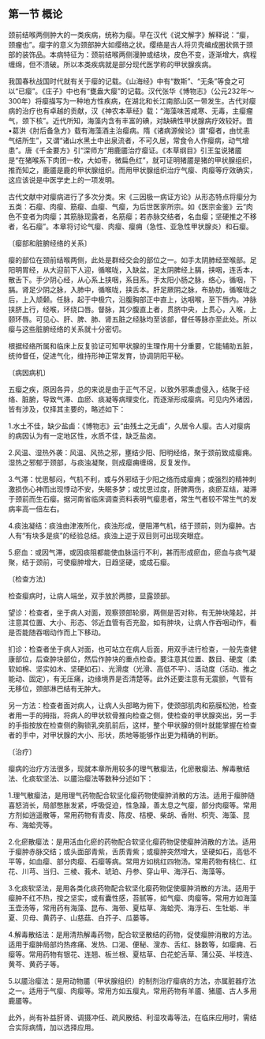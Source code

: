 ## 第一节 概论

颈前结喉两侧肿大的一类疾病，统称为瘿。早在汉代《说文解字》解释说：“瘿，颈瘤也”。瘿字的意义为颈部肿大如缨络之状。缨络是古人将贝壳编成圈状佩于颈部的装饰品。本病特征为：颈前结喉两侧漫肿或结块，皮色不变，逐渐增大，病程缠绵，但不溃破。所以本类疾病就是部分现代医学称的甲状腺疾病。

我国春秋战国时代就有关于瘿的记载。《山海经》中有“数斯”、“无条”等食之可以“已瘿”。《庄子》中也有“甕盎大瘿”的记载。汉代张华《博物志》（公元232年〜300年）将瘿描写为一种地方性疾病，在湖北和长江南部山区一带发生。古代对瘿病的治疗也有卓越的贡献，汉《神农本草经》载：“海藻味苦咸寒、无毒，主瘿瘤气，颈下核”。近代所知，海藻内含有丰富的碘，对缺碘性甲状腺病疗效较好。晋•葛洪《肘后备急方》载有海藻酒主治瘿病。隋《诸病源候论》谓“瘿者，由忧恚气结所生”，又谓“诸山水黑土中出泉流者，不可久居，常食令人作瘿病，动气增患”。唐《千金要方》引“深师方”用鹿靥治疗瘿证。《本草纲目》引王玺说猪靥是“在猪喉系下肉团一枚，大如枣，微扁色红”，就可证明猪靥是猪的甲状腺组织，推而知之，鹿靥是鹿的甲状腺组织。而用甲状腺组织治疗气瘿、肉瘿等疗效确实，这应该说是中医学史上的一项发明。

古代文献中对瘿病进行了多次分类。宋《三因极一病证方论》从形态特点将瘿分为五类：石瘿、肉瘿、筋瘿、血瘿、气瘿，为后世医家所宗。如《医宗金鉴》云“肉色不变者为肉瘿；其筋脉现露者，名筋瘿；若赤脉交结者，名血瘿；坚硬推之不移者，名石瘿”。本章将讨论气瘿、肉瘿、瘿痈（急性、亚急性甲状腺炎）和石瘿。

〔瘿部和脏腑经络的关系〕

瘿的部位在颈前结喉两侧，此处是群经交会的部位之一。如手太阴肺经至喉部。足阳明胃经，从大迎前下人迎，循喉咙，入缺盆，足太阴脾经上膈，挟咽，连舌本，散舌下。手少阴心经，从心系上挟咽，系目系。手太阳小肠之脉，络心，循咽，下膈。肾足少阴之脉，入肺中，循喉咙，挟舌本。肝足厥阴之脉，布胁肋，循喉咙之后，上入颃颡。任脉，起于中极穴，沿腹胸部正中直上，达咽喉，至下唇内。冲脉挟脐上行，经喉，环绕口唇。督脉，其少腹直上者，贯脐中央，上贯心，入喉，上颐环唇。可见心、肝、脾、肺、肾五脏之经脉均至该部，督任等脉亦至此处。所以瘿与这些脏腑经络的关系就十分密切。

根据经络所属和临床上反复验证可知甲状腺的生理作用十分重要，它能辅助五脏，统帅督任，促进气化，维持形神正常发育，协调阴阳平秘。

〔病因病机〕

五瘿之疾，原因各异，总的来说是由于正气不足，以致外邪乘虚侵入，结聚于经络、脏腑，导致气滞、血瘀、痰凝等病理变化，而逐渐形成瘿病。可见内外诸因，皆有涉及，仅择其主要的，略述如下：

1.水土不佳，缺少盐鹵：《博物志》云“由残土之无鹵”，久居令人瘿。古人对瘿病的病因认为有一定地区性，水质不佳，缺乏盐卤。

2.风温、湿热外袭：风温、风热之邪，壅结少阳、阳明经络，聚于颈前致成瘿痈。湿热之邪郁于颈部，与痰浊凝聚，则成瘿痈缠绵，反复发作。

3.气滞：忧思郁闷，气机不利，或与外邪结于少阳之络而成瘿痈；或强烈的精神刺激损伤心神而出现悸动不安，失眠多梦；或忧思过度，肝脾两伤，痰瘀互结，凝滞于颈前而生石瘿。据河南省临床调查资料表明气瘿患者，常生气者较不常生气的发病率高一倍左右。

4.痰浊凝结：痰浊由津液所化，痰浊形成，便阻滞气机，结于颈前，则为瘿肿。古人有“有块多是痰”的经验总结。痰浊上逆于双目则可出现突眼症。

5.瘀血：或因气滞，或因痰阻都能使血脉运行不利，甚而形成瘀血，瘀血与痰气凝聚，结于颈前，可使瘿肿增大，日趋坚硬，或成石瘿。

〔检查方法〕

检查瘿病时，让病人端坐，双手放於两膝，显露颈部。

望诊：检查者，坐于病人对面，观察颈部轮廓，两侧是否对称，有无肿块隆起，并注意其位置、大小、形态、邻近血管有否充盈，如有肿块，让病人作吞咽动作，看是否能随吞咽动作而上下移动。

扪诊：检查者坐于病人对面，也可站立在病人后面，用双手进行检查，一般先查健康部位，后查肿块部位，然后作肿块的重点检查。要注意其位置、数目、硬度（柔软如棉、坚实如木、坚硬如石）、光滑度（光滑、高低不平）、活动度（活动、推之能动、固定），有无压痛，边缘境界是否清楚等。此外还要注意有无震颤，气管有无移位，颈部淋巴结有无肿大。

另一方法：检查者面对病人，让病人头部略为俯下，使颈部肌肉和筋膜松弛，检查者用一手的拇指，将病人的甲状软骨推向检查之侧，使检查的甲状腺突出，另一手的手指按放在检查侧的胸锁乳突肌前后，这样，整个甲状腺的侧叶就能掌握在检查者的手中，对甲状腺的大小、形状，质地等能够作出更为精确的判断。

〔治疗〕

瘿病的治疗方法很多，现就本章所用较多的理气散瘿法，化瘀散瘿法、解毒散结法、化痰软坚法、以靥治瘿法等数种分述如下：

1.理气散瘿法，是用理气药物配合软坚化瘿药物使瘿肿消散的方法。适用于瘿肿随喜怒消长，局部憋胀发紧，呼吸促迫，性急躁，善太息之气瘿，部分肉瘿等。常用方剂如逍遥散等，常用药物有青皮、陈皮、桔梗、柴胡、香附、枳壳、海藻、昆布、海蛤壳等。

2.化瘀散瘿法：是用活血化瘀的药物配合软坚化瘿药物促使瘿肿消散的方法。适用于瘿肿赤脉交结；或头面部青紫，舌质青紫；或瘿肿突然增大，坚硬如石，高低不平等，如血瘿、部分肉瘿、石瘿等病。常用方如桃红四物汤。常用药物有桃仁、红花、川芎、当归、三棱、莪术、琥珀、丹参、穿山甲、海浮石、海藻等。

3.化痰软坚法，是用各类化痰药物配合软坚化瘿药物促使瘿肿消散的方法。适用于瘿肿不红不热，按之坚实，或有囊性感，苔腻等，如气瘿、肉瘿等。常用方如海藻玉壶汤等，常用药有海藻、昆布、海带、夏枯草、海蛤壳、海浮石、生牡蛎、半夏、贝母、黄药子、山慈菇、白芥子、瓜蒌等。

4.解毒散结法：是用清热解毒药物，配合软坚散结的药物，促使瘿肿消散的方法。适用于瘿肿局部灼热疼痛、发热、口渴、便秘、溲赤、舌红、脉数等，如瘿痈、石瘿等。常用药物有银花、连翘、板兰根、夏枯草、白花蛇舌草、蒲公英、半枝连、黄芩、黄药子等。

5.以靥治瘿法：是用动物靥（甲状腺组织）的制剂治疗瘿病的方法，亦属脏器疗法之一。适用于气瘿、肉瘿等。常用方如五瘿丸，常用药物有羊靥、猪靥、古人多用鹿靥等。

此外，尚有补益肝肾、调摄冲任、疏风散结、利湿攻毒等法，在临床应用时，需结合实际病情，加以选择应用。
